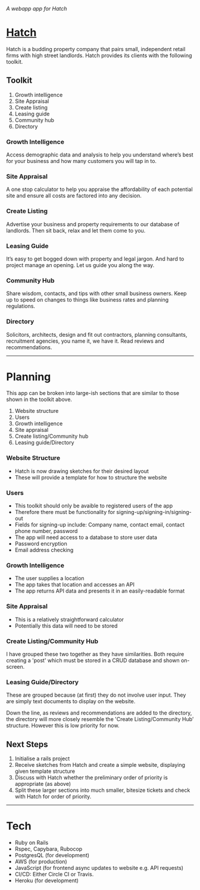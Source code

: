 _A webapp app for Hatch_

# [Hatch](https://hatch-retail.space/)

Hatch is a budding property company that pairs small, independent retail firms with high street landlords. Hatch provides its clients with the following toolkit.

## Toolkit 
1. Growth intelligence
2. Site Appraisal
3. Create listing
4. Leasing guide
5. Community hub
6. Directory 

### Growth Intelligence
Access demographic data and analysis to help you understand where’s best for your business and how many customers you will tap in to.

### Site Appraisal 
A one stop calculator to help you appraise the affordability of each potential site and ensure all costs are factored into any decision.

### Create Listing
Advertise your business and property requirements to our database of landlords. Then sit back, relax and let them come to you.

### Leasing Guide
It’s easy to get bogged down with property and legal jargon. And hard to project manage an opening. Let us guide you along the way. 

### Community Hub
Share wisdom, contacts, and tips with other small business owners. Keep up to speed on changes to things like business rates and planning regulations.

### Directory
Solicitors, architects,  design and fit out contractors, planning consultants, recruitment agencies, you name it, we have it.  Read reviews and recommendations. 

----------------------------------------------------------------------------------

# Planning 

This app can be broken into large-ish sections that are similar to those shown in the toolkit above. 

1. Website structure 
2. Users 
3. Growth intelligence
4. Site appraisal 
5. Create listing/Community hub
6. Leasing guide/Directory 

### Website Structure 

- Hatch is now drawing sketches for their desired layout 
- These will provide a template for how to structure the website

### Users 

- This toolkit should only be avaible to registered users of the app
- Therefore there must be functionality for signing-up/signing-in/signing-out
- Fields for signing-up include: Company name, contact email, contact phone number, password
- The app will need access to a database to store user data
- Password encryption
- Email address checking

### Growth Intelligence

- The user supplies a location
- The app takes that location and accesses an API
- The app returns API data and presents it in an easily-readable format

### Site Appraisal 

- This is a relatively straightforward calculator
- Potentially this data will need to be stored 

### Create Listing/Community Hub

I have grouped these two together as they have similarities. Both require creating a 'post' which must be stored in a CRUD database and shown on-screen. 

### Leasing Guide/Directory 

These are grouped because (at first) they do not involve user input. They are simply text documents to display on the website.

Down the line, as reviews and recommendations are added to the directory, the directory will more closely resemble the 'Create Listing/Community Hub' structure. However this is low priority for now.

## Next Steps 

1. Initialise a rails project
2. Receive sketches from Hatch and create a simple website, displaying given template structure
3. Discuss with Hatch whether the preliminary order of priority is appropriate (as above)
4. Split these larger sections into much smaller, bitesize tickets and check with Hatch for order of priority. 
--------------------------------------------------------------------------------

# Tech 
- Ruby on Rails
- Rspec, Capybara, Rubocop
- PostgresQL (for development)
- AWS (for production)
- JavaScript (for frontend async updates to website e.g. API requests)
- CI/CD: Either Circle CI or Travis. 
- Heroku (for development)


<!-- 
# README

This README would normally document whatever steps are necessary to get the
application up and running.

Things you may want to cover:

* Ruby version

* System dependencies


* Configuration

* Database creation

* Database initialization

* How to run the test suite

* Services (job queues, cache servers, search engines, etc.)

* Deployment instructions

* ... -->
